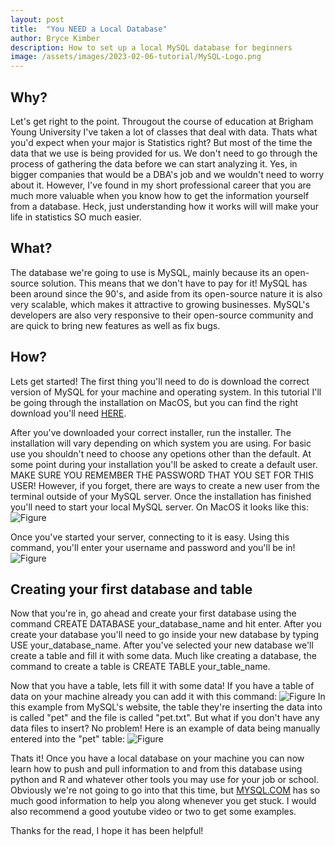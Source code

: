 ```yaml
---
layout: post
title:  "You NEED a Local Database"
author: Bryce Kimber
description: How to set up a local MySQL database for beginners
image: /assets/images/2023-02-06-tutorial/MySQL-Logo.png
---
```


## Why?
Let's get right to the point.
Througout the course of education at Brigham Young University I've taken a lot of classes that deal with data. Thats what you'd expect when your major is Statistics right? But most of the time the data that we use is being provided for us. We don't need to go through the process of gathering the data before we can start analyzing it. Yes, in bigger companies that would be a DBA's job and we wouldn't need to worry about it. However, I've found in my short professional career that you are much more valuable when you know how to get the information yourself from a database. Heck, just understanding how it works will will make your life in statistics SO much easier.

## What?

The database we're going to use is MySQL, mainly because its an open-source solution. This means that we don't have to pay for it! MySQL has been around since the 90's, and aside from its open-source nature it is also very scalable, which makes it attractive to growing businesses. MySQL's developers are also very responsive to their open-source community and are quick to bring new features as well as fix bugs.

## How?

Lets get started! The first thing you'll need to do is download the correct version of MySQL for your machine and operating system. In this tutorial I'll be going through the installation on MacOS, but you can find the right download you'll need [HERE](https://dev.mysql.com/doc/refman/5.7/en/installing.html).

After you've downloaded your correct installer, run the installer. The installation will vary depending on which system you are using. For basic use you shouldn't need to choose any opetions other than the default. At some point during your installation you'll be asked to create a default user. MAKE SURE YOU REMEMBER THE PASSWORD THAT YOU SET FOR THIS USER! However, if you forget, there are ways to create a new user from the terminal outside of your MySQL server. Once the installation has finished you'll need to start your local MySQL server. On MacOS it looks like this:
![Figure](https://raw.githubusercontent.com/bkimber99/my386blog/main/assets/images/2023-01-26-blog-ideas/settings_screenshot.png)

Once you've started your server, connecting to it is easy. Using this command, you'll enter your username and password and you'll be in!
![Figure](https://raw.githubusercontent.com/bkimber99/my386blog/main/assets/images/2023-01-26-blog-ideas/login_screenshot.png)

## Creating your first database and table
Now that you're in, go ahead and create your first database using the command CREATE DATABASE your_database_name and hit enter. After you create your database you'll need to go inside your new database by typing USE your_database_name. After you've selected your new database we'll create a table and fill it with some data. Much like creating a database, the command to create a table is CREATE TABLE your_table_name.

Now that you have a table, lets fill it with some data! If you have a table of data on your machine already you can add it with this command:
![Figure](https://raw.githubusercontent.com/bkimber99/my386blog/main/assets/images/2023-01-26-blog-ideas/load_data.png)
In this example from MySQL's website, the table they're inserting the data into is called "pet" and the file is called "pet.txt". But what if you don't have any data files to insert? No problem! Here is an example of data being manually entered into the "pet" table:
![Figure](https://raw.githubusercontent.com/bkimber99/my386blog/main/assets/images/2023-01-26-blog-ideas/manual_load.png)

Thats it! Once you have a local database on your machine you can now learn how to push and pull information to and from this database using python and R and whatever other tools you may use for your job or school. Obviously we're not going to go into that this time, but [MYSQL.COM](https://dev.mysql.com/doc/) has so much good information to help you along whenever you get stuck. I would also recommend a good youtube video or two to get some examples.

Thanks for the read, I hope it has been helpful!